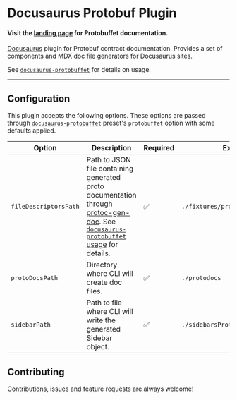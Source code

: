 # Docusaurus Protobuf Plugin

#### Visit the [landing page](https://protobuffet.com/) for Protobuffet documentation.

[Docusaurus](https://docusaurus.io/) plugin for Protobuf contract documentation. Provides a set of components and MDX doc file generators for Docusaurus sites.

See [`docusaurus-protobuffet`](https://github.com/protobuffet/docusaurus-protobuffet/tree/master/packages/docusaurus-protobuffet#usage) for details on usage.

---

## Configuration

This plugin accepts the following options. These options are passed through [`docusaurus-protobuffet`](https://github.com/protobuffet/docusaurus-protobuffet/tree/master/packages/docusaurus-protobuffet#configuration) preset's `protobuffet` option with some defaults applied.

| Option | Description | Required | Example |
| --- | --- | --- | --- |
| `fileDescriptorsPath` | Path to JSON file containing generated proto documentation through [protoc-gen-doc](https://github.com/pseudomuto/protoc-gen-doc). See [`docusaurus-protobuffet` usage](https://github.com/protobuffet/docusaurus-protobuffet/tree/master/packages/docusaurus-protobuffet#generating-the-filedescriptorspath-file) for details. | ✅ | `./fixtures/proto_workspace.json` |
| `protoDocsPath` | Directory where CLI will create doc files. | ✅ | `./protodocs` |
| `sidebarPath` | Path to file where CLI will write the generated Sidebar object. | ✅ | `./sidebarsProtodocs.js` |

## Contributing

Contributions, issues and feature requests are always welcome!
